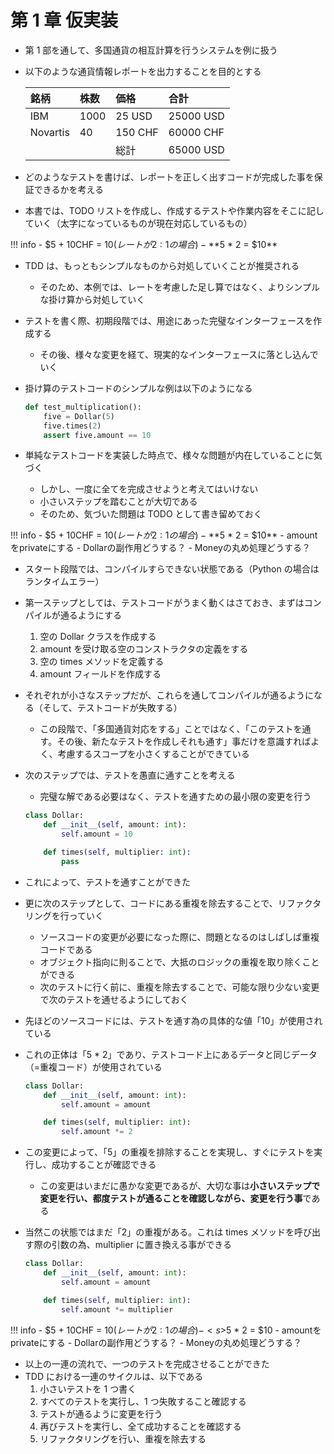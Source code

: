 # 第 1 章 仮実装

-   第 1 部を通して、多国通貨の相互計算を行うシステムを例に扱う
-   以下のような通貨情報レポートを出力することを目的とする

    | 銘柄     | 株数 | 価格    | 合計      |
    | :------- | :--- | :------ | :-------- |
    | IBM      | 1000 | 25 USD  | 25000 USD |
    | Novartis | 40   | 150 CHF | 60000 CHF |
    |          |      | 総計    | 65000 USD |

-   どのようなテストを書けば、レポートを正しく出すコードが完成した事を保証できるかを考える
-   本書では、TODO リストを作成し、作成するテストや作業内容をそこに記していく（太字になっているものが現在対応しているもの）

<!-- prettier-ignore -->
!!! info 
    - $5 + 10CHF = $10 (レートが2:1の場合)
    - **$5 * 2 = $10**

-   TDD は、もっともシンプルなものから対処していくことが推奨される
    -   そのため、本例では、レートを考慮した足し算ではなく、よりシンプルな掛け算から対処していく
-   テストを書く際、初期段階では、用途にあった完璧なインターフェースを作成する
    -   その後、様々な変更を経て、現実的なインターフェースに落とし込んでいく
-   掛け算のテストコードのシンプルな例は以下のようになる

    ```python
    def test_multiplication():
        five = Dollar(5)
        five.times(2)
        assert five.amount == 10
    ```

-   単純なテストコードを実装した時点で、様々な問題が内在していることに気づく
    -   しかし、一度に全てを完成させようと考えてはいけない
    -   小さいステップを踏むことが大切である
    -   そのため、気づいた問題は TODO として書き留めておく

<!-- prettier-ignore -->
!!! info 
    - $5 + 10CHF = $10 (レートが2:1の場合)
    - **$5 * 2 = $10**
    - amountをprivateにする
    - Dollarの副作用どうする？
    - Moneyの丸め処理どうする？

-   スタート段階では、コンパイルすらできない状態である（Python の場合はランタイムエラー）
-   第一ステップとしては、テストコードがうまく動くはさておき、まずはコンパイルが通るようにする
    1. 空の Dollar クラスを作成する
    1. amount を受け取る空のコンストラクタの定義をする
    1. 空の times メソッドを定義する
    1. amount フィールドを作成する
-   それぞれが小さなステップだが、これらを通してコンパイルが通るようになる（そして、テストコードが失敗する）
    -   この段階で、「多国通貨対応をする」ことではなく、「このテストを通す。その後、新たなテストを作成しそれも通す」事だけを意識すればよく、考慮するスコープを小さくすることができている
-   次のステップでは、テストを愚直に通すことを考える

    -   完璧な解である必要はなく、テストを通すための最小限の変更を行う

    ```python
    class Dollar:
        def __init__(self, amount: int):
            self.amount = 10

        def times(self, multiplier: int):
            pass
    ```

-   これによって、テストを通すことができた
-   更に次のステップとして、コードにある重複を除去することで、リファクタリングを行っていく
    -   ソースコードの変更が必要になった際に、問題となるのはしばしば重複コードである
    -   オブジェクト指向に則ることで、大抵のロジックの重複を取り除くことができる
    -   次のテストに行く前に、重複を除去することで、可能な限り少ない変更で次のテストを通せるようにしておく
-   先ほどのソースコードには、テストを通す為の具体的な値「10」が使用されている
-   これの正体は「5 \* 2」であり、テストコード上にあるデータと同じデータ（=重複コード）が使用されている

    ```python
    class Dollar:
        def __init__(self, amount: int):
            self.amount = amount

        def times(self, multiplier: int):
            self.amount *= 2
    ```

-   この変更によって、「5」の重複を排除することを実現し、すぐにテストを実行し、成功することが確認できる
    -   この変更はいまだに愚かな変更であるが、大切な事は**小さいステップで変更を行い、都度テストが通ることを確認しながら、変更を行う事**である
-   当然この状態ではまだ「2」の重複がある。これは times メソッドを呼び出す際の引数の為、multiplier に置き換える事ができる

    ```python
    class Dollar:
        def __init__(self, amount: int):
            self.amount = amount

        def times(self, multiplier: int):
            self.amount *= multiplier
    ```

<!-- prettier-ignore -->
!!! info 
    - $5 + 10CHF = $10 (レートが2:1の場合)
    - <s>$5 * 2 = $10</s>
    - amountをprivateにする
    - Dollarの副作用どうする？
    - Moneyの丸め処理どうする？

-   以上の一連の流れで、一つのテストを完成させることができた
-   TDD における一連のサイクルは、以下である
    1. 小さいテストを 1 つ書く
    1. すべてのテストを実行し、1 つ失敗すること確認する
    1. テストが通るように変更を行う
    1. 再びテストを実行し、全て成功することを確認する
    1. リファクタリングを行い、重複を除去する

